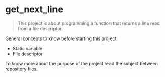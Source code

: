 # get_next_line
> This project is about programming a function that returns a line read from a file descriptor.

General concepts to know before starting this project:
- Static variable
- File descriptor

To know more about the purpose of the project read the subject between repository files.
